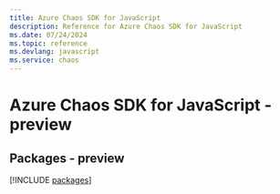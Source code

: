 ```yaml
---
title: Azure Chaos SDK for JavaScript
description: Reference for Azure Chaos SDK for JavaScript
ms.date: 07/24/2024
ms.topic: reference
ms.devlang: javascript
ms.service: chaos
---
```

# Azure Chaos SDK for JavaScript - preview
## Packages - preview
[!INCLUDE [packages](chaos-index.md)]